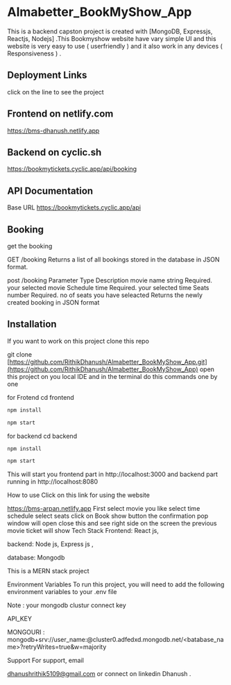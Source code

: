 # Almabetter_BookMyShow_App
This is a backend capston project is created with [MongoDB, Expressjs, Reactjs, Nodejs] .This Bookmyshow website have vary simple UI and this website is very easy to use ( userfriendly ) and it also work in any devices ( Responsiveness ) .

## Deployment Links
click on the line to see the project

## Frontend on netlify.com

https://bms-dhanush.netlify.app

## Backend on cyclic.sh

https://bookmytickets.cyclic.app/api/booking

## API Documentation

Base URL
https://bookmytickets.cyclic.app/api

## Booking
get the booking

GET /booking
Returns a list of all bookings stored in the database in JSON format.

  post /booking
Parameter	Type	Description
movie name 	string	Required. your selected movie
Schedule 	time	Required. your selected time
Seats 	number	Required. no of seats you have seleacted
Returns the newly created booking in JSON format

## Installation
If you want to work on this project clone this repo

 git clone [https://github.com/RithikDhanush/Almabetter_BookMyShow_App.git](https://github.com/RithikDhanush/Almabetter_BookMyShow_App)
open this project on you local IDE and in the terminal do this commands one by one

for Frotend
cd frontend

```bash
npm install
```

```bash
npm start
```

for backend
cd backend

```bash
npm install
```

```bash
npm start
```

This will start you frontend part in http://localhost:3000 and backend part running in http://localhost:8080

How to use
Click on this link for using the website

https://bms-arpan.netlify.app
First select movie you like
select time schedule
select seats
click on Book show button the confirmation pop window will open close this and see right side on the screen the previous movie ticket will show
Tech Stack
Frontend: React js,

backend: Node js, Express js ,

database: Mongodb

This is a MERN stack project

Environment Variables
To run this project, you will need to add the following environment variables to your .env file

Note : your mongodb clustur connect key

API_KEY

MONGOURI : mongodb+srv://user_name:@cluster0.adfedxd.mongodb.net/<batabase_name>?retryWrites=true&w=majority

Support
For support, email

dhanushrithik5109@gmail.com or connect on linkedin
Dhanush .
